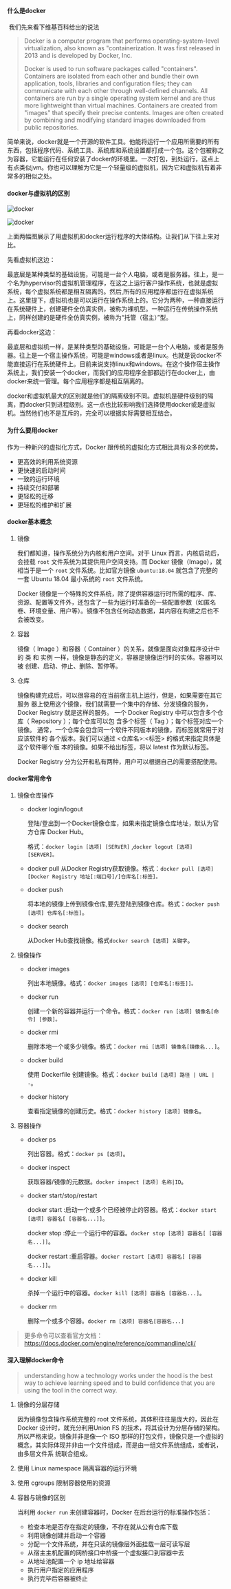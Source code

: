 #### 什么是docker 

​	我们先来看下维基百科给出的说法

> Docker is a computer program that performs operating-system-level virtualization, also known as "containerization. It was first released in 2013 and is developed by Docker, Inc.
>
> Docker is used to run software packages called "containers". Containers are isolated from each other and bundle their own application, tools, libraries and configuration files; they can communicate with each other through well-defined channels. All containers are run by a single operating system kernel and are thus more lightweight than virtual machines. Containers are created from "images" that specify their precise contents. Images are often created by combining and modifying standard images downloaded from public repositories.

​	简单来说，docker就是一个开源的软件工具。他能将运行一个应用所需要的所有东西，包括程序代码、系统工具、系统库和系统设置都打成一个包。这个包被称之为容器，它能运行在任何安装了docker的环境里。一次打包，到处运行，这点上有点类似jvm。你也可以理解为它是一个轻量级的虚拟机，因为它和虚拟机有着非常多的相似之处。

#### docker与虚拟机的区别

![docker](G:\文档\java-learn-note\pic\container-vm.png)

![docker](G:\文档\java-learn-note\pic\docker-containerized.png)

上面两幅图展示了用虚拟机和docker运行程序的大体结构。让我们从下往上来对比。

先看虚拟机这边：

最底层是某种类型的基础设施，可能是一台个人电脑，或者是服务器。往上，是一个名为hypervisor的虚拟机管理程序，在这之上运行客户操作系统，也就是虚拟系统，每个虚拟系统都是相互隔离的。然后,所有的应用程序都运行在虚拟系统上。这里提下，虚拟机也是可以运行在操作系统上的。它分为两种，一种直接运行在系统硬件上，创建硬件全仿真实例，被称为裸机型。一种运行在传统操作系统上，同样创建的是硬件全仿真实例，被称为“托管（宿主）”型。

再看docker这边：

最底层和虚拟机一样，是某种类型的基础设施，可能是一台个人电脑，或者是服务器。往上是一个宿主操作系统，可能是windows或者是linux。也就是说docker不能直接运行在系统硬件上。目前来说支持linux和windows。在这个操作宿主操作系统上，我们安装一个docker，而我们的应用程序全部都运行在docker上，由docker来统一管理。每个应用程序都是相互隔离的。

docker和虚拟机最大的区别就是他们的隔离级别不同。虚拟机是硬件级别的隔离，而docker只到进程级别。这一点也比较影响我们选择使用docker或是虚拟机。当然他们也不是互斥的，完全可以根据实际需要相互结合。

#### 为什么要用docker

作为一种新兴的虚拟化方式，Docker 跟传统的虚拟化方式相比具有众多的优势。

- 更高效的利用系统资源
- 更快速的启动时间
- 一致的运行环境
- 持续交付和部署
- 更轻松的迁移
- 更轻松的维护和扩展

#### docker基本概念

1. 镜像

   我们都知道，操作系统分为内核和用户空间。对于 Linux 而言，内核启动后，会挂载 `root` 文件系统为其提供用户空间支持。而 Docker 镜像（Image），就相当于是一个 `root` 文件系统。比如官方镜像 `ubuntu:18.04` 就包含了完整的一套 Ubuntu 18.04 最小系统的 `root` 文件系统。

   Docker 镜像是一个特殊的文件系统，除了提供容器运行时所需的程序、库、资源、配置等文件外，还包含了一些为运行时准备的一些配置参数（如匿名卷、环境变量、用户等）。镜像不包含任何动态数据，其内容在构建之后也不会被改变。

2. 容器

   镜像（ Image ）和容器（ Container ）的关系，就像是面向对象程序设计中的
   类 和 实例 一样，镜像是静态的定义，容器是镜像运行时的实体。容器可以被
   创建、启动、停止、删除、暂停等。

3. 仓库

   镜像构建完成后，可以很容易的在当前宿主机上运行，但是，如果需要在其它服务
   器上使用这个镜像，我们就需要一个集中的存储、分发镜像的服务，Docker
   Registry 就是这样的服务。
   一个 Docker Registry 中可以包含多个仓库（ Repository ）；每个仓库可以包
   含多个标签（ Tag ）；每个标签对应一个镜像。
   通常，一个仓库会包含同一个软件不同版本的镜像，而标签就常用于对应该软件的
   各个版本。我们可以通过 <仓库名>:<标签> 的格式来指定具体是这个软件哪个版
   本的镜像。如果不给出标签，将以 latest 作为默认标签。

   Docker Registry 分为公开和私有两种，用户可以根据自己的需要搭配使用。

#### docker常用命令

1. 镜像仓库操作

   * docker login/logout

     登陆/登出到一个Docker镜像仓库，如果未指定镜像仓库地址，默认为官方仓库 Docker Hub。

     格式：`docker login [选项] [SERVER]` ,`docker logout [选项] [SERVER]。`

   * docker pull 
     从Docker Registry获取镜像。格式：`docker pull [选项][Docker Registry 地址[:端口号]/]仓库名[:标签]。`

   * docker push

     将本地的镜像上传到镜像仓库,要先登陆到镜像仓库。格式：`docker push [选项] 仓库名[:标签]`。

   * docker search

     从Docker Hub查找镜像。格式`docker search [选项] 关键字`。

2. 镜像操作
   * docker images

     列出本地镜像。格式：`docker images [选项] [仓库名[:标签]]。`

   * docker run 

     创建一个新的容器并运行一个命令。格式：`docker run [选项] 镜像名[命令] [参数]。`

   * docker rmi 

     删除本地一个或多少镜像。格式：`docker rmi [选项] 镜像名[镜像名...]`。

   * docker build

     使用 Dockerfile 创建镜像。格式：`docker build [选项] 路径 | URL | -`。

   * docker history

     查看指定镜像的创建历史。格式：`docker history [选项] 镜像名`。

3. 容器操作
   * docker ps

     列出容器。格式：`docker ps [选项]`。

   * docker inspect

     获取容器/镜像的元数据。`docker inspect [选项] 名称|ID`。

   * docker start/stop/restart

     docker start :启动一个或多个已经被停止的容器。格式：`docker start [选项] 容器名[ [容器名...]]`。

     docker stop :停止一个运行中的容器。`docker stop [选项] 容器名[ [容器名...]]`。

     docker restart :重启容器。`docker restart [选项] 容器名[ [容器名...]]`。

   * docker kill

     杀掉一个运行中的容器。`docker kill [选项] 容器名 [容器名...]`。

   * docker rm

     删除一个或多个容器。`docker rm [选项] 容器名[容器名...]`

> 更多命令可以查看官方文档：https://docs.docker.com/engine/reference/commandline/cli/

#### 深入理解docker命令

> understanding how a technology works under the hood is the best way to achieve learning speed and to build confidence that you are using the tool in the correct way.

1. 镜像的分层存储

   因为镜像包含操作系统完整的  root  文件系统，其体积往往是庞大的，因此在Docker 设计时，就充分利用Union FS 的技术，将其设计为分层存储的架构。所以严格来说，镜像并非是像一个 ISO 那样的打包文件，镜像只是一个虚拟的概念，其实际体现并非由一个文件组成，而是由一组文件系统组成，或者说，由多层文件系
   统联合组成。

2. 使用 Linux namespace 隔离容器的运行环境

3. 使用 cgroups 限制容器使用的资源

4. 容器与镜像的区别

   当利用 `docker run` 来创建容器时，Docker 在后台运行的标准操作包括：

    - 检查本地是否存在指定的镜像，不存在就从公有仓库下载
    - 利用镜像创建并启动一个容器
    - 分配一个文件系统，并在只读的镜像层外面挂载一层可读写层
    - 从宿主主机配置的网桥接口中桥接一个虚拟接口到容器中去
    - 从地址池配置一个 ip 地址给容器
    - 执行用户指定的应用程序
    - 执行完毕后容器被终止

[Comparing Virtual Machines vs Docker Containers]: https://nickjanetakis.com/blog/comparing-virtual-machines-vs-docker-containers
[Visualizing Docker Containers and Images]: http://merrigrove.blogspot.com/2015/10/visualizing-docker-containers-and-images.html

